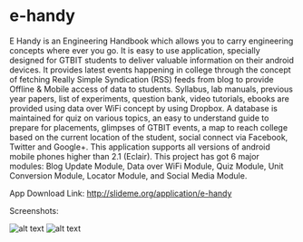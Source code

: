 # e-handy

E Handy is an Engineering Handbook which allows you to carry engineering concepts where ever you go. It is easy to use application, specially designed for GTBIT students to deliver valuable information on their android devices. It provides latest events happening in college through the concept of fetching Really Simple Syndication (RSS) feeds from blog to provide Offline & Mobile access of data to students. Syllabus, lab manuals, previous year papers, list of experiments, question bank, video tutorials, ebooks are provided using data over WiFi concept by using Dropbox. A database is maintained for quiz on various topics, an easy to understand guide to prepare for placements, glimpses of GTBIT events, a map to reach college based on the current location of the student, social connect via Facebook, Twitter and Google+.
This application supports all versions of android mobile phones higher than 2.1 (Eclair).
This project has got 6 major modules: Blog Update Module, Data over WiFi Module, Quiz Module, Unit Conversion Module, Locator Module, and Social Media Module.

App Download Link:
http://slideme.org/application/e-handy

Screenshots:


![alt text](http://s.slideme.org/files/imagecache/screenshot-thumbnail/screenshots/02/35/3099394-728868.jpg)
![alt text](http://s.slideme.org/files/imagecache/screenshot-thumbnail/screenshots/02/35/3099394-728870.jpg)
